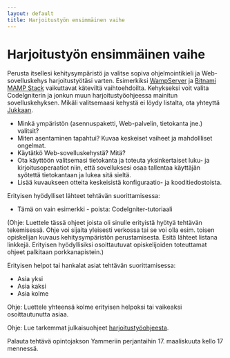 ```yaml
---
layout: default
title: Harjoitustyön ensimmäinen vaihe
---
```


# Harjoitustyön ensimmäinen vaihe

Perusta itsellesi kehitysympäristö ja valitse sopiva ohjelmointikieli ja Web-sovelluskehys harjoitustyötäsi varten. 
Esimerkiksi [WampServer](http://www.wampserver.com/en/) ja [Bitnami MAMP Stack](https://bitnami.com/stack/mamp) vaikuttavat käteviltä vaihtoehdoilta. 
Kehykseksi voit valita CodeIgniterin ja jonkun muun harjoitustyöohjeessa mainitun sovelluskehyksen.
Mikäli valitsemaasi kehystä ei löydy listalta, ota yhteyttä [Jukkaan](http://www.tut.fi/fi/henkilokortti/index.htm?id=8883).

* Minkä ympäristön (asennuspaketti, Web-palvelin, tietokanta jne.) valitsit?
* Miten asentaminen tapahtui? Kuvaa keskeiset vaiheet ja mahdollliset ongelmat.
* Käytätkö Web-sovelluskehystä? Mitä?
* Ota käyttöön valitsemasi tietokanta ja toteuta yksinkertaiset luku- ja kirjoitusoperaatiot niin, että sovelluksesi osaa tallentaa käyttäjän syötettä tietokantaan ja lukea sitä sieltä.
* Lisää kuvaukseen otteita keskeisistä konfiguraatio- ja kooditiedostoista.

Erityisen hyödylliset lähteet tehtävän suorittamisessa:

* Tämä on vain esimerkki - poista: CodeIgniter-tutoriaali

(Ohje: Luettele tässä ohjeet joista oli sinulle erityistä hyötyä tehtävän tekemisessä. 
Ohje voi sijaita yleisesti verkossa tai se voi olla esim. toisen opiskelijan kuvaus kehitysympäristön perustamisesta. 
Esitä lähteet listana linkkejä. 
Erityisen hyödyllisiksi osoittautuvat opiskelijoiden toteuttamat ohjeet palkitaan porkkanapistein.)

Erityisen helpot tai hankalat asiat tehtävän suorittamisessa:

* Asia yksi
* Asia kaksi
* Asia kolme

Ohje: Luettele yhteensä kolme erityisen helpoksi tai vaikeaksi osoittautunutta asiaa.

Ohje: Lue tarkemmat julkaisuohjeet [harjoitustyöohjeesta](https://ohsiha.github.io/2017/harjoitustyo). 

Palauta tehtävä opintojakson Yammeriin perjantaihin 17. maaliskuuta kello 17 mennessä.
